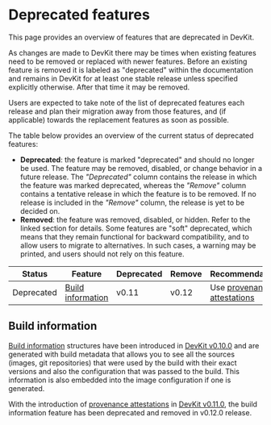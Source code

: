 # Deprecated features

This page provides an overview of features that are deprecated in DevKit.

As changes are made to DevKit there may be times when existing features need
to be removed or replaced with newer features. Before an existing feature is
removed it is labeled as "deprecated" within the documentation and remains in
DevKit for at least one stable release unless specified explicitly otherwise.
After that time it may be removed.

Users are expected to take note of the list of deprecated features each release
and plan their migration away from those features, and (if applicable) towards
the replacement features as soon as possible.

The table below provides an overview of the current status of deprecated
features:

- **Deprecated**: the feature is marked "deprecated" and should no longer be
  used. The feature may be removed, disabled, or change behavior in a future
  release. The _"Deprecated"_ column contains the release in which the feature
  was marked deprecated, whereas the _"Remove"_ column contains a tentative
  release in which the feature is to be removed. If no release is included in
  the _"Remove"_ column, the release is yet to be decided on.
- **Removed**: the feature was removed, disabled, or hidden. Refer to the linked
  section for details. Some features are "soft" deprecated, which means that
  they remain functional for backward compatibility, and to allow users to
  migrate to alternatives. In such cases, a warning may be printed, and users
  should not rely on this feature.

| Status     | Feature                                 | Deprecated | Remove | Recommendation                                                   |
|------------|-----------------------------------------|------------|--------|------------------------------------------------------------------|
| Deprecated | [Build information](#build-information) | v0.11      | v0.12  | Use [provenance attestations](./attestations/slsa-provenance.md) |

## Build information

[Build information](https://github.com/khulnasoft/devkit/blob/v0.11/docs/buildinfo.md)
structures have been introduced in [DevKit v0.10.0](https://github.com/khulnasoft/devkit/releases/tag/v0.10.0)
and are generated with build metadata that allows you to see all the sources
(images, git repositories) that were used by the build with their exact
versions and also the configuration that was passed to the build. This
information is also embedded into the image configuration if one is generated.

With the introduction of [provenance attestations](./attestations/slsa-provenance.md)
in [DevKit v0.11.0](https://github.com/khulnasoft/devkit/releases/tag/v0.11.0),
the build information feature has been deprecated and removed in v0.12.0
release.
